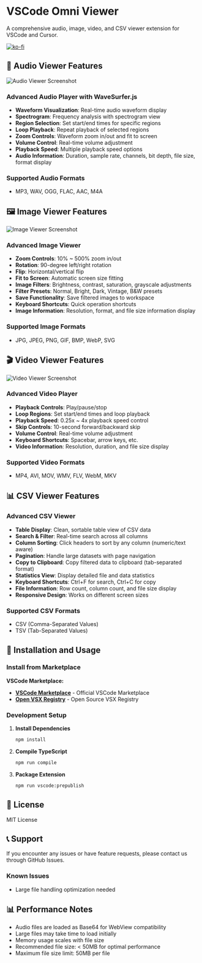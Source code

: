 # VSCode Omni Viewer

A comprehensive audio, image, video, and CSV viewer extension for VSCode and Cursor.

[![ko-fi](https://ko-fi.com/img/githubbutton_sm.svg)](https://ko-fi.com/eyedealisty)

## 🎵 Audio Viewer Features

![Audio Viewer Screenshot](https://eyedealisty-website.web.app/img/omniviewer/audio-screenshot.jpg)

### Advanced Audio Player with WaveSurfer.js
- **Waveform Visualization**: Real-time audio waveform display
- **Spectrogram**: Frequency analysis with spectrogram view
- **Region Selection**: Set start/end times for specific regions
- **Loop Playback**: Repeat playback of selected regions
- **Zoom Controls**: Waveform zoom in/out and fit to screen
- **Volume Control**: Real-time volume adjustment
- **Playback Speed**: Multiple playback speed options
- **Audio Information**: Duration, sample rate, channels, bit depth, file size, format display

### Supported Audio Formats
- MP3, WAV, OGG, FLAC, AAC, M4A

## 🖼️ Image Viewer Features

![Image Viewer Screenshot](https://eyedealisty-website.web.app/img/omniviewer/image-screenshot.jpg)

### Advanced Image Viewer
- **Zoom Controls**: 10% ~ 500% zoom in/out
- **Rotation**: 90-degree left/right rotation
- **Flip**: Horizontal/vertical flip
- **Fit to Screen**: Automatic screen size fitting
- **Image Filters**: Brightness, contrast, saturation, grayscale adjustments
- **Filter Presets**: Normal, Bright, Dark, Vintage, B&W presets
- **Save Functionality**: Save filtered images to workspace
- **Keyboard Shortcuts**: Quick operation shortcuts
- **Image Information**: Resolution, format, and file size information display

### Supported Image Formats
- JPG, JPEG, PNG, GIF, BMP, WebP, SVG

## 🎬 Video Viewer Features

![Video Viewer Screenshot](https://eyedealisty-website.web.app/img/omniviewer/video-screenshot.jpg)

### Advanced Video Player
- **Playback Controls**: Play/pause/stop
- **Loop Regions**: Set start/end times and loop playback
- **Playback Speed**: 0.25x ~ 4x playback speed control
- **Skip Controls**: 10-second forward/backward skip
- **Volume Control**: Real-time volume adjustment
- **Keyboard Shortcuts**: Spacebar, arrow keys, etc.
- **Video Information**: Resolution, duration, and file size display

### Supported Video Formats
- MP4, AVI, MOV, WMV, FLV, WebM, MKV

## 📊 CSV Viewer Features

### Advanced CSV Viewer
- **Table Display**: Clean, sortable table view of CSV data
- **Search & Filter**: Real-time search across all columns
- **Column Sorting**: Click headers to sort by any column (numeric/text aware)
- **Pagination**: Handle large datasets with page navigation
- **Copy to Clipboard**: Copy filtered data to clipboard (tab-separated format)
- **Statistics View**: Display detailed file and data statistics
- **Keyboard Shortcuts**: Ctrl+F for search, Ctrl+C for copy
- **File Information**: Row count, column count, and file size display
- **Responsive Design**: Works on different screen sizes

### Supported CSV Formats
- CSV (Comma-Separated Values)
- TSV (Tab-Separated Values)

## 🚀 Installation and Usage

### Install from Marketplace

**VSCode Marketplace:**

- **[VSCode Marketplace](https://marketplace.visualstudio.com/items?itemName=battlecook.omni-viewer)** - Official VSCode Marketplace
- **[Open VSX Registry](https://open-vsx.org/extension/battlecook/omni-viewer)** - Open Source VSX Registry

### Development Setup

1. **Install Dependencies**
   ```bash
   npm install
   ```

2. **Compile TypeScript**
   ```bash
   npm run compile
   ```

3. **Package Extension**
   ```bash
   npm run vscode:prepublish
   ```


## 📝 License

MIT License

## 📞 Support

If you encounter any issues or have feature requests, please contact us through GitHub Issues.


### Known Issues
- Large file handling optimization needed

## 📊 Performance Notes

- Audio files are loaded as Base64 for WebView compatibility
- Large files may take time to load initially
- Memory usage scales with file size
- Recommended file size: < 50MB for optimal performance
- Maximum file size limit: 50MB per file